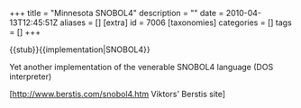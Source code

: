 +++
title = "Minnesota SNOBOL4"
description = ""
date = 2010-04-13T12:45:51Z
aliases = []
[extra]
id = 7006
[taxonomies]
categories = []
tags = []
+++

{{stub}}{{implementation|SNOBOL4}}

Yet another implementation of the venerable SNOBOL4 language (DOS interpreter)

[http://www.berstis.com/snobol4.htm Viktors' Berstis site]
